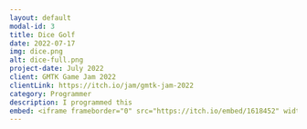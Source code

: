 ```yaml
---
layout: default
modal-id: 3
title: Dice Golf
date: 2022-07-17
img: dice.png
alt: dice-full.png
project-date: July 2022
client: GMTK Game Jam 2022
clientLink: https://itch.io/jam/gmtk-jam-2022
category: Programmer
description: I programmed this
embed: <iframe frameborder="0" src="https://itch.io/embed/1618452" width="111" height="40"><a href="https://pjheric.itch.io/dice-golf">Dice Golf by pjheric, Dawdle, DragonTamer13, Aipysurus, El Estebann, JustYun, Nathan More</a></iframe>
---
```

